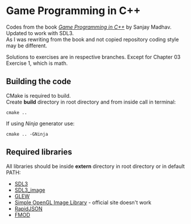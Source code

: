 # Game Programming in C++

Codes from the book [*Game Programming in C++*](https://github.com/gameprogcpp/code) by Sanjay Madhav. Updated to work with SDL3.  
As I was rewriting from the book and not copied repository coding style may be different.

Solutions to exercises are in respective branches. Except for Chapter 03 Exercise 1, which is math.


## Building the code
CMake is required to build.  
Create **build** directory in root directory and from inside call in terminal:
```
cmake ..
```
If using *Ninja* generator use:
```
cmake .. -GNinja
```


## Required libraries
All libraries should be inside **extern** directory in root directory or in default PATH:
* [SDL3](https://www.libsdl.org/index.php)
* [SDL3_image](https://github.com/libsdl-org/SDL_image)
* [GLEW](https://glew.sourceforge.net/)
* [Simple OpenGL Image Library](https://github.com/kbranigan/Simple-OpenGL-Image-Library) - official site doesn't work
* [RapidJSON](https://rapidjson.org/)
* [FMOD](https://www.fmod.com/)

